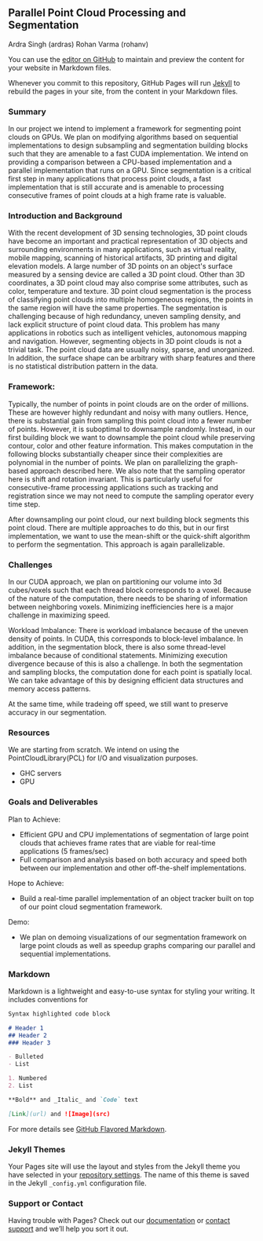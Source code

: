 ## Parallel Point Cloud Processing and Segmentation
Ardra Singh (ardras)
Rohan Varma (rohanv)

You can use the [editor on GitHub](https://github.com/rohanvarma16/pcseg/edit/master/README.md) to maintain and preview the content for your website in Markdown files.

Whenever you commit to this repository, GitHub Pages will run [Jekyll](https://jekyllrb.com/) to rebuild the pages in your site, from the content in your Markdown files.

### Summary
In our project we intend to implement a framework for segmenting point clouds on GPUs. We plan on modifying algorithms based on sequential implementations to design subsampling and segmentation building blocks such that they are amenable to a fast CUDA implementation. We intend on providing a comparison between a CPU-based implementation and a parallel implementation that runs on a GPU. Since segmentation is a critical first step in many applications that process point clouds, a fast implementation that is still accurate and is amenable to processing consecutive frames of point clouds at a high frame rate is valuable.

### Introduction and Background
With the recent development of 3D sensing technologies, 3D point clouds have become an important and practical representation of 3D objects and surrounding environments in many applications, such as virtual reality, mobile mapping, scanning of historical artifacts, 3D printing and digital elevation models. A large number of 3D points on an object's surface measured by a sensing device are called a 3D point cloud. Other than 3D coordinates, a 3D point cloud may also comprise some attributes, such as color, temperature and texture. 3D point cloud segmentation is the process of
classifying point clouds into multiple homogeneous regions, the
points in the same region will have the same properties. The
segmentation is challenging because of high redundancy, uneven
sampling density, and lack explicit structure of point cloud
data. This problem has many applications in robotics such as
intelligent vehicles, autonomous mapping and navigation.
However, segmenting objects in 3D point clouds is not a trivial task. The point
cloud data are usually noisy, sparse, and unorganized. In addition,
the surface shape can be arbitrary with sharp features and
there is no statistical distribution pattern in the data. 




### Framework:
Typically, the number of points in point clouds are on the order of millions. These are however highly redundant and noisy with many outliers. Hence, there is substantial gain from sampling this point cloud into a fewer number of points. However, it is suboptimal to downsample randomly. Instead, in our first building block we want to downsample the point cloud while preserving contour, color and other feature information. This makes computation in the following blocks substantially cheaper since their complexities are polynomial in the number of points. We plan on parallelizing the graph-based approach described here. We also note that the sampling operator here is shift and rotation invariant. This is particularly useful for consecutive-frame processing applications such as tracking and registration since we may not need to compute the sampling operator every time step.

After downsampling our point cloud, our next building block segments this point cloud. There are multiple approaches to do this, but in our first implementation, we want to use the mean-shift or the quick-shift algorithm to perform the segmentation. This approach is again parallelizable. 

### Challenges
 In our CUDA approach, we plan on partitioning our volume into 3d cubes/voxels such that each thread block corresponds to
 a voxel. Because of the nature of the computation, there needs to be sharing of information between neighboring voxels. Minimizing inefficiencies here is a major challenge in maximizing speed. 
 
  Workload Imbalance: There is workload imbalance because of the uneven density of points. In CUDA, this corresponds to block-level imbalance. In addition, in the segmentation block, there is also some thread-level imbalance because of conditional statements. Minimizing execution divergence because of this is also a challenge.
  In both the segmentation and sampling blocks, the computation done for each point is spatially local. We can take advantage of this by designing efficient data structures and memory access patterns.
  
  At the same time, while tradeing off speed, we still want to preserve accuracy in our segmentation.

### Resources
We are starting from scratch. We intend on using the PointCloudLibrary(PCL) for I/O and visualization purposes. 

- GHC servers
- GPU

### Goals and Deliverables

Plan to Achieve:
- Efficient GPU and CPU implementations of segmentation of large point clouds that achieves frame rates that are viable for real-time applications (5 frames/sec)
- Full comparison and analysis based on both accuracy and speed both between our implementation and other off-the-shelf implementations.

Hope to Achieve:
- Build a real-time parallel implementation of an object tracker built on top of our point cloud segmentation framework.

Demo:
- We plan on demoing visualizations of our segmentation framework on large point clouds as well as speedup graphs comparing our parallel and sequential implementations. 




### Markdown

Markdown is a lightweight and easy-to-use syntax for styling your writing. It includes conventions for

```markdown
Syntax highlighted code block

# Header 1
## Header 2
### Header 3

- Bulleted
- List

1. Numbered
2. List

**Bold** and _Italic_ and `Code` text

[Link](url) and ![Image](src)
```

For more details see [GitHub Flavored Markdown](https://guides.github.com/features/mastering-markdown/).

### Jekyll Themes

Your Pages site will use the layout and styles from the Jekyll theme you have selected in your [repository settings](https://github.com/rohanvarma16/pcseg/settings). The name of this theme is saved in the Jekyll `_config.yml` configuration file.

### Support or Contact

Having trouble with Pages? Check out our [documentation](https://help.github.com/categories/github-pages-basics/) or [contact support](https://github.com/contact) and we’ll help you sort it out.
